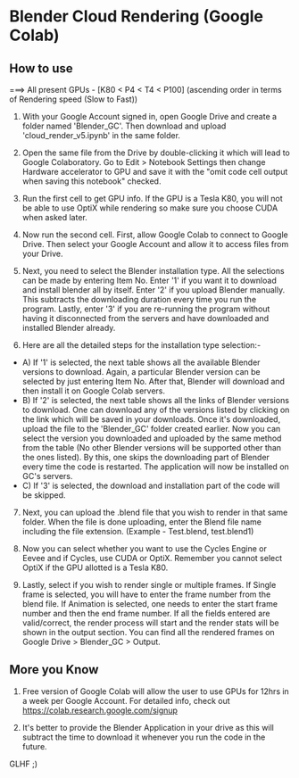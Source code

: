 # Blender Cloud Rendering (Google Colab)


## How to use

===> All present GPUs - [K80 < P4 < T4 < P100]  (ascending order in terms of Rendering speed (Slow to Fast))

1) With your Google Account signed in, open Google Drive and create a folder named 'Blender_GC'. Then download and upload 'cloud_render_v5.ipynb' in the same folder.

2) Open the same file from the Drive by double-clicking it which will lead to Google Colaboratory. Go to Edit > Notebook Settings then change Hardware accelerator to GPU and save it with the "omit code cell output when saving this notebook" checked. 

3) Run the first cell to get GPU info. If the GPU is a Tesla K80, you will not be able to use OptiX while rendering so make sure you choose CUDA when asked later.

4) Now run the second cell. First, allow Google Colab to connect to Google Drive. Then select your Google Account and allow it to access files from your Drive.

5) Next, you need to select the Blender installation type. All the selections can be made by entering Item No. Enter '1' if you want it to download and install blender all by itself. Enter '2' if you upload Blender manually. This subtracts the downloading duration every time you run the program. Lastly, enter '3' if you are re-running the program without having it disconnected from the servers and have downloaded and installed Blender already.

6) Here are all the detailed steps for the installation type selection:-
* A) If '1' is selected, the next table shows all the available Blender versions to download. Again, a particular Blender version can be selected by just entering Item No. After that, Blender will download and then install it on Google Colab servers.
* B) If '2' is selected, the next table shows all the links of Blender versions to download. One can download any of the versions listed by clicking on the link which will be saved in your downloads. Once it's downloaded, upload the file to the 'Blender_GC' folder created earlier.
Now you can select the version you downloaded and uploaded by the same method from the table (No other Blender versions will be supported other than the ones listed). By this, one skips the downloading part of Blender every time the code is restarted. The application will now be installed on GC's servers.
* C) If '3' is selected, the download and installation part of the code will be skipped.

7) Next, you can upload the .blend file that you wish to render in that same folder. When the file is done uploading, enter the Blend file name including the file extension. (Example - Test.blend, test.blend1)

8) Now you can select whether you want to use the Cycles Engine or Eevee and if Cycles, use CUDA or OptiX. Remember you cannot select OptiX if the GPU allotted is a Tesla K80.

9) Lastly, select if you wish to render single or multiple frames. If Single frame is selected, you will have to enter the frame number from the blend file. If Animation is selected, one needs to enter the start frame number and then the end frame number. If all the fields entered are valid/correct, the render process will start and the render stats will be shown in the output section. You can find all the rendered frames on Google Drive > Blender_GC > Output. 


## More you Know

1. Free version of Google Colab will allow the user to use GPUs for 12hrs in a week per Google Account. For detailed info, check out  https://colab.research.google.com/signup

2. It's better to provide the Blender Application in your drive as this will subtract the time to download it whenever you run the code in the future.

GLHF ;)

